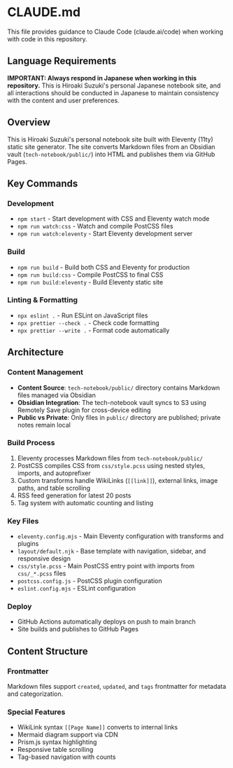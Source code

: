 # CLAUDE.md

This file provides guidance to Claude Code (claude.ai/code) when working with code in this repository.

## Language Requirements

**IMPORTANT: Always respond in Japanese when working in this repository.** This is Hiroaki Suzuki's personal Japanese notebook site, and all interactions should be conducted in Japanese to maintain consistency with the content and user preferences.

## Overview

This is Hiroaki Suzuki's personal notebook site built with Eleventy (11ty) static site generator. The site converts Markdown files from an Obsidian vault (`tech-notebook/public/`) into HTML and publishes them via GitHub Pages.

## Key Commands

### Development

- `npm start` - Start development with CSS and Eleventy watch mode
- `npm run watch:css` - Watch and compile PostCSS files
- `npm run watch:eleventy` - Start Eleventy development server

### Build

- `npm run build` - Build both CSS and Eleventy for production
- `npm run build:css` - Compile PostCSS to final CSS
- `npm run build:eleventy` - Build Eleventy static site

### Linting & Formatting

- `npx eslint .` - Run ESLint on JavaScript files
- `npx prettier --check .` - Check code formatting
- `npx prettier --write .` - Format code automatically

## Architecture

### Content Management

- **Content Source**: `tech-notebook/public/` directory contains Markdown files managed via Obsidian
- **Obsidian Integration**: The tech-notebook vault syncs to S3 using Remotely Save plugin for cross-device editing
- **Public vs Private**: Only files in `public/` directory are published; private notes remain local

### Build Process

1. Eleventy processes Markdown files from `tech-notebook/public/`
2. PostCSS compiles CSS from `css/style.pcss` using nested styles, imports, and autoprefixer
3. Custom transforms handle WikiLinks (`[[link]]`), external links, image paths, and table scrolling
4. RSS feed generation for latest 20 posts
5. Tag system with automatic counting and listing

### Key Files

- `eleventy.config.mjs` - Main Eleventy configuration with transforms and plugins
- `layout/default.njk` - Base template with navigation, sidebar, and responsive design
- `css/style.pcss` - Main PostCSS entry point with imports from `css/_*.pcss` files
- `postcss.config.js` - PostCSS plugin configuration
- `eslint.config.mjs` - ESLint configuration

### Deploy

- GitHub Actions automatically deploys on push to main branch
- Site builds and publishes to GitHub Pages

## Content Structure

### Frontmatter

Markdown files support `created`, `updated`, and `tags` frontmatter for metadata and categorization.

### Special Features

- WikiLink syntax `[[Page Name]]` converts to internal links
- Mermaid diagram support via CDN
- Prism.js syntax highlighting
- Responsive table scrolling
- Tag-based navigation with counts